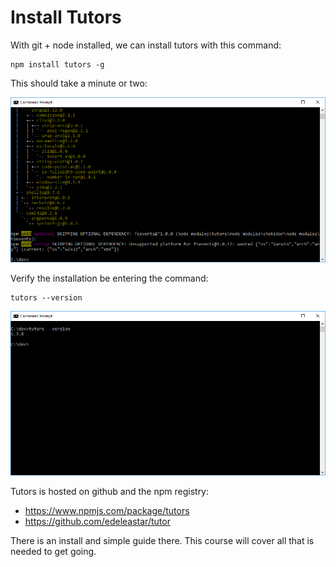 # Install Tutors

With git + node installed, we can install tutors with this command:

~~~
npm install tutors -g
~~~

This should take a minute or two:

![](img/03.png)

Verify the installation be entering the command:

~~~
tutors --version
~~~

![](img/04.png)

Tutors is hosted on github and the npm registry:

- <https://www.npmjs.com/package/tutors>
- <https://github.com/edeleastar/tutor>

There is an install and simple guide there. This course will cover all that is needed to get going.